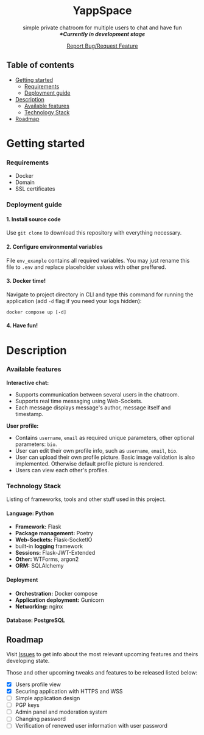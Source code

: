 <h1 align=center><b>YappSpace</b></h1>
<p align=center>simple private chatroom for multiple users to chat and have fun<br>
<i><b>*Currently in development stage</b></i></p>

<p align=center><a href="https://github.com/crudenesss/flask-chat/issues">Report Bug/Request Feature</a></p>

## Table of contents

- [Getting started](#getting-started)
    - [Requirements](#requirements)
    - [Deployment guide](#deployment-guide)
- [Description](#description)
    - [Available features](#available-features)
    - [Technology Stack](#technology-stack)
- [Roadmap](#roadmap)

# Getting started

### Requirements
- Docker
- Domain
- SSL certificates

### Deployment guide

#### 1. Install source code
Use `git clone` to download this repository with everything necessary.

#### 2. Configure environmental variables

File `env_example` contains all required variables. You may just rename this file to `.env` and replace placeholder values with other preffered.

#### 3. Docker time!

Navigate to project directory in CLI and type this command for running the application (add `-d` flag if you need your logs hidden):
```
docker compose up [-d]
```

#### 4. Have fun!


# Description

### Available features

**Interactive chat:**
- Supports communication between several users in the chatroom.
- Supports real time messaging using Web-Sockets.
- Each message displays message's author, message itself and timestamp.

**User profile:**
- Contains `username`, `email` as required unique parameters, other optional parameters: `bio`.
- User can edit their own profile info, such as `username`, `email`, `bio`.
- User can upload their own profile picture. Basic image validation is also implemented. Otherwise default profile picture is rendered.
- Users can view each other's profiles.


### Technology Stack

Listing of frameworks, tools and other stuff used in this project.

#### Language: Python
- **Framework:** Flask
- **Package management:** Poetry
- **Web-Sockets:** Flask-SocketIO
- built-in **logging** framework
- **Sessions:** Flask-JWT-Extended
- **Other:** WTForms, argon2
- **ORM:** SQLAlchemy

#### Deployment
- **Orchestration:** Docker compose
- **Application deployment:** Gunicorn
- **Networking:** nginx

#### Database: PostgreSQL

## Roadmap

Visit [Issues](https://github.com/crudenesss/flask-chat/issues) to get info about the most relevant upcoming features and theirs developing state.

Those and other upcoming tweaks and features to be released listed below:

- [x] Users profile view
- [x] Securing application with HTTPS and WSS
- [ ] Simple application design
- [ ] PGP keys
- [ ] Admin panel and moderation system
- [ ] Changing password
- [ ] Verification of renewed user information with user password